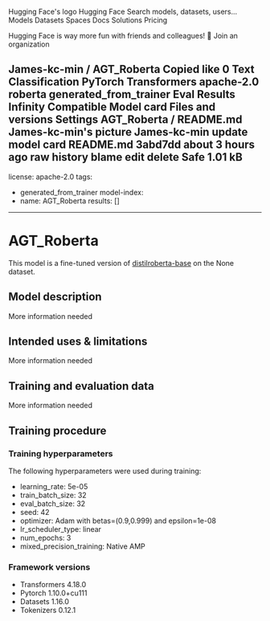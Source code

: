 Hugging Face's logo
Hugging Face
Search models, datasets, users...
Models
Datasets
Spaces
Docs
Solutions
Pricing


Hugging Face is way more fun with friends and colleagues! 🤗 Join an organization

James-kc-min
/
AGT_Roberta Copied
like
0
Text Classification
PyTorch
Transformers
apache-2.0
roberta
generated_from_trainer
Eval Results
Infinity Compatible
Model card
Files and versions
Settings
AGT_Roberta
/
README.md
James-kc-min's picture
James-kc-min
update model card README.md
3abd7dd
about 3 hours ago
raw
history
blame
edit
delete
Safe
1.01 kB
---
license: apache-2.0
tags:
- generated_from_trainer
model-index:
- name: AGT_Roberta
  results: []
---
<!-- This model card has been generated automatically according to the information the Trainer had access to. You
should probably proofread and complete it, then remove this comment. -->
# AGT_Roberta

This model is a fine-tuned version of [distilroberta-base](https://huggingface.co/distilroberta-base) on the None dataset.

## Model description

More information needed

## Intended uses & limitations

More information needed

## Training and evaluation data

More information needed

## Training procedure

### Training hyperparameters

The following hyperparameters were used during training:
- learning_rate: 5e-05
- train_batch_size: 32
- eval_batch_size: 32
- seed: 42
- optimizer: Adam with betas=(0.9,0.999) and epsilon=1e-08
- lr_scheduler_type: linear
- num_epochs: 3
- mixed_precision_training: Native AMP

### Framework versions

- Transformers 4.18.0
- Pytorch 1.10.0+cu111
- Datasets 1.16.0
- Tokenizers 0.12.1

